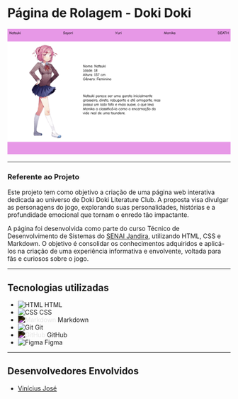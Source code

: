 # Página de Rolagem - Doki Doki

![](./doki%20doki/readme.png)

---
### Referente ao Projeto
Este projeto tem como objetivo a criação de uma página web interativa dedicada ao universo de Doki Doki Literature Club. A proposta visa divulgar as personagens do jogo, explorando suas personalidades, histórias e a profundidade emocional que tornam o enredo tão impactante.

A página foi desenvolvida como parte do curso Técnico de Desenvolvimento de Sistemas do [SENAI Jandira](https://sp.senai.br/unidade/jandira/), utilizando HTML, CSS e Markdown. O objetivo é consolidar os conhecimentos adquiridos e aplicá-los na criação de uma experiência informativa e envolvente, voltada para fãs e curiosos sobre o jogo.

---
## Tecnologias utilizadas
<ul>
  <li><img src="https://cdn.jsdelivr.net/gh/devicons/devicon/icons/html5/html5-original.svg" height="20" alt="HTML"> HTML</li>
  <li><img src="https://cdn.jsdelivr.net/gh/devicons/devicon/icons/css3/css3-original.svg" height="20" alt="CSS"> CSS</li>
  <li><img src="https://cdn.jsdelivr.net/gh/devicons/devicon/icons/markdown/markdown-original.svg" height="20" alt="Markdown" style="filter: invert(1)"> Markdown</li>
  <li><img src="https://cdn.jsdelivr.net/gh/devicons/devicon/icons/git/git-original.svg" height="20" alt="Git"> Git</li>
  <li><img src="https://cdn.jsdelivr.net/gh/devicons/devicon/icons/github/github-original.svg" height="20" alt="GitHub" style="filter: invert(1)"> GitHub</li>
  <li><img src="https://cdn.jsdelivr.net/gh/devicons/devicon/icons/figma/figma-original.svg" height="20" alt="Figma"> Figma</li>
</ul>



---
## Desenvolvedores Envolvidos

- [Vinícius José](https://github.com/Vyneelric)
